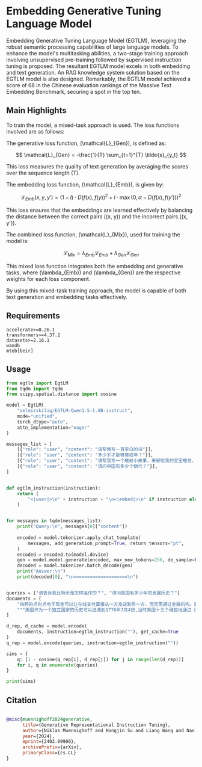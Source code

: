 # Embedding Generative Tuning Language Model

Embedding Generative Tuning Language Model (EGTLM), leveraging the robust semantic processing capabilities of large language models. To enhance the model's multitasking abilities, a two-stage training approach involving unsupervised pre-training followed by supervised instruction tuning is proposed. The resultant EGTLM model excels in both embedding and text generation. An RAG knowledge system solution based on the EGTLM model is also designed. Remarkably, the EGTLM model achieved a score of 68 in the Chinese evaluation rankings of the Massive Text Embedding Benchmark, securing a spot in the top ten. 

## Main Highlights

To train the model, a mixed-task approach is used. The loss functions involved are as follows:

The generative loss function, \(\mathcal{L}_{Gen}\), is defined as:

$$
\mathcal{L}_{Gen} = -\frac{1}{T} \sum_{t=1}^{T} \tilde{s}_{y_t}
$$

This loss measures the quality of text generation by averaging the scores over the sequence length \(T\).

The embedding loss function, \(\mathcal{L}_{Emb}\), is given by:

$$
\mathcal{L}_{Emb}(x, y, y') = (1 - l) \cdot D(f(x), f(y))^2 + l \cdot \max\left(0, \alpha - D(f(x), f(y'))\right)^2
$$

This loss ensures that the embeddings are learned effectively by balancing the distance between the correct pairs \((x, y)\) and the incorrect pairs \((x, y')\).

The combined loss function, \(\mathcal{L}_{Mix}\), used for training the model is:

$$
\mathcal{L}_{Mix}=\lambda_{Emb}\mathcal{L}_{Emb}+\lambda_{Gen}\mathcal{L}_{Gen}
$$

This mixed loss function integrates both the embedding and generative tasks, where \(\lambda_{Emb}\) and \(\lambda_{Gen}\) are the respective weights for each loss component.

By using this mixed-task training approach, the model is capable of both text generation and embedding tasks effectively.

## Requirements
```
accelerate>=0.26.1
transformers>=4.37.2
datasets>=2.16.1
wandb
mteb[beir]
```

## Usage 


```python
from egtlm import EgtLM
from tqdm import tqdm
from scipy.spatial.distance import cosine

model = EgtLM(
    "selmisskilig/EGTLM-Qwen1.5-1.8B-instruct",
    mode="unified",
    torch_dtype="auto",
    attn_implementation="eager"
)

messages_list = [
    [{"role": "user", "content": "请帮我写一首李白的诗"}],
    [{"role": "user", "content": "多少岁才能够算成年？"}],
    [{"role": "user", "content": "请帮我写一个睡前小故事，来安慰我的宝宝睡觉。"}],
    [{"role": "user", "content": "请问中国有多少个朝代？"}],
]


def egtlm_instruction(instruction):
    return (
        "<|user|>\n" + instruction + "\n<|embed|>\n" if instruction else "<|embed|>\n"
    )


for messages in tqdm(messages_list):
    print("Query:\n", messages[0]["content"])
    
    encoded = model.tokenizer.apply_chat_template(
        messages, add_generation_prompt=True, return_tensors="pt",
    )
    encoded = encoded.to(model.device)
    gen = model.model.generate(encoded, max_new_tokens=256, do_sample=False)
    decoded = model.tokenizer.batch_decode(gen)
    print("Answer:\n")
    print(decoded[0], "\n====================\n")


queries = ["请告诉我比特币是怎样运作的？", "请问美国有多少年的发展历史？"]
documents = [
    "纯粹的点对点电子现金可以让在线支付直接从一方发送到另一方，而无需通过金融机构。数字签名提供了部分解决方案，但如果仍然需要一个可信的第三方来防止双重消费，则会失去主要的好处。我们提出了一种利用点对点网络解决双重消费问题的方案。网络通过将交易散列到一个持续的基于散列的工作证明链中来为交易打上时间戳，这样就形成了一个记录，如果不重做工作证明，就无法更改该记录。最长的链不仅可以证明所见证的事件顺序，还可以证明它来自最大的 CPU 能力池。只要大部分 CPU 能力由不合作攻击网络的节点控制，它们就能生成最长的链，并超越攻击者。网络本身的结构要求极低。信息在尽最大努力的基础上进行广播，节点可以随意离开和重新加入网络，并接受最长的工作证明链作为它们离开时发生的事情的证明。",
    """美国作为一个独立国家的历史可以追溯到1776年7月4日,当时美国十三个殖民地通过《独立宣言》正式脱离英国统治,宣布独立。因此,从1776年独立宣言签署算起,到2023年,美利坚合众国已经有247年的历史。不过,如果从欧洲人最早在北美洲定居开始算起,美国的历史可以追溯到1607年,当时英国人在今日维尔jinnia州的詹姆斯敦建立了第一个永久性英国殖民地。从1607年算起,到2023年,美国的历史已经超过415年了。当然,在欧洲人到来之前,北美洲大陆上已经有众多印第安人部落生活了数千年。所以从更广阔的视角来看,美国这片土地上的人类历史可以追溯到更加悠久的时期。总的来说,作为一个国家,美国有247年的独立历史;作为一片土地上的人类文明,美国的历史可以追溯到早于欧洲人到来的印第安人时期,时间跨度超过數千年。""",
]

d_rep, d_cache = model.encode(
    documents, instruction=egtlm_instruction(""), get_cache=True
)
q_rep = model.encode(queries, instruction=egtlm_instruction(""))

sims = {
    q: [1 - cosine(q_rep[i], d_rep[j]) for j in range(len(d_rep))]
    for i, q in enumerate(queries)
}

print(sims)
```

## Citation

```bibtex

@misc{muennighoff2024generative,
      title={Generative Representational Instruction Tuning}, 
      author={Niklas Muennighoff and Hongjin Su and Liang Wang and Nan Yang and Furu Wei and Tao Yu and Amanpreet Singh and Douwe Kiela},
      year={2024},
      eprint={2402.09906},
      archivePrefix={arXiv},
      primaryClass={cs.CL}
}

```